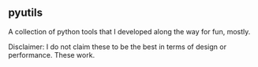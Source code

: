 ## pyutils 
A collection of python tools that I developed along the way for fun, mostly. 


Disclaimer: I do not claim these to be the best in terms of design or performance. These work. 
